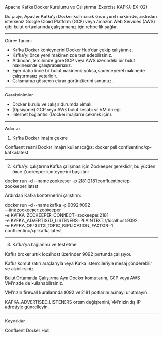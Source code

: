 Apache Kafka Docker Kurulumu ve Çalıştırma (Exercise KAFKA-EX-02)

Bu proje, Apache Kafka’yı Docker kullanarak önce yerel makinede, ardından isterseniz Google Cloud Platform (GCP) veya Amazon Web Services (AWS) gibi bulut ortamlarında çalıştırmanız için rehberlik sağlar.

---

Görev Tanımı

- Kafka Docker konteynerini Docker Hub’dan çekip çalıştırınız.  
- Kafka’yı önce yerel makinenizde test edebilirsiniz.  
- Ardından, tercihinize göre GCP veya AWS üzerindeki bir bulut makinesinde çalıştırabilirsiniz.  
- Eğer daha önce bir bulut makineniz yoksa, sadece yerel makinede çalıştırmanız yeterlidir.  
- Çalışmanızı gösteren ekran görüntülerini sununuz.

---

Gereksinimler

- Docker kurulu ve çalışır durumda olmalı.  
- (Opsiyonel) GCP veya AWS bulut hesabı ve VM örneği.  
- İnternet bağlantısı (Docker imajlarını çekmek için).

---

Adımlar

1. Kafka Docker imajını çekme

Confluent resmi Docker imajını kullanacağız:
docker pull confluentinc/cp-kafka:latest

---

2. Kafka’yı çalıştırma 
Kafka çalışması için Zookeeper gereklidir, bu yüzden önce Zookeeper konteynerini başlatın:

docker run -d --name zookeeper -p 2181:2181 confluentinc/cp-zookeeper:latest

Ardından Kafka konteynerini çalıştırın:

docker run -d --name kafka -p 9092:9092 \
--link zookeeper:zookeeper \
-e KAFKA_ZOOKEEPER_CONNECT=zookeeper:2181 \
-e KAFKA_ADVERTISED_LISTENERS=PLAINTEXT://localhost:9092 \
-e KAFKA_OFFSETS_TOPIC_REPLICATION_FACTOR=1 \
confluentinc/cp-kafka:latest

---
3. Kafka’ya bağlanma ve test etme

Kafka broker artık localhost üzerinden 9092 portunda çalışıyor.

Kafka komut satırı araçlarıyla veya Kafka istemcileriyle mesaj gönderebilir ve alabilirsiniz.

Bulut Ortamında Çalıştırma
Aynı Docker komutlarını, GCP veya AWS VM’nizde de kullanabilirsiniz.

VM’nizin firewall kurallarında 9092 ve 2181 portlarını açmayı unutmayın.

KAFKA_ADVERTISED_LISTENERS ortam değişkenini, VM’nizin dış IP adresiyle güncelleyin.

---
Kaynaklar

Confluent Docker Hub
